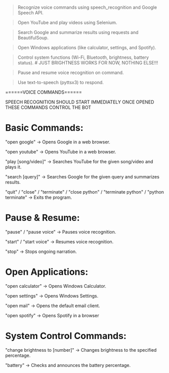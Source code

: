 >Recognize voice commands using speech_recognition and Google Speech API.

>Open YouTube and play videos using Selenium.

>Search Google and summarize results using requests and BeautifulSoup.

>Open Windows applications (like calculator, settings, and Spotify).

>Control system functions (Wi-Fi, Bluetooth, brightness, battery status). # JUST BRIGHTNESS WORKS FOR NOW, NOTHING ELSE!!!

>Pause and resume voice recognition on command.

>Use text-to-speech (pyttsx3) to respond.


======VOICE COMMANDS======

SPEECH RECOGNITION SHOULD START IMMEDIATELY ONCE OPENED
THESE COMMANDS CONTROL THE BOT

Basic Commands:
===============
"open google" → Opens Google in a web browser.

"open youtube" → Opens YouTube in a web browser.

"play [song/video]" → Searches YouTube for the given song/video and plays it.

"search [query]" → Searches Google for the given query and summarizes results.

"quit" / "close" / "terminate" / "close python" / "terminate python" / "python terminate" → Exits the program.


Pause & Resume:
================

"pause" / "pause voice" → Pauses voice recognition.

"start" / "start voice" → Resumes voice recognition.

"stop" → Stops ongoing narration.


Open Applications:
===================
"open calculator" → Opens Windows Calculator.

"open settings" → Opens Windows Settings.

"open mail" → Opens the default email client.

"open spotify" → Opens Spotify in a browser

System Control Commands:
=========================
"change brightness to [number]" → Changes brightness to the specified percentage.

"battery" → Checks and announces the battery percentage.
